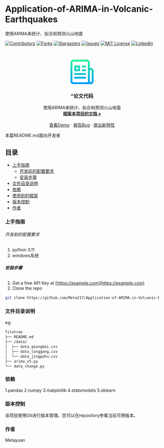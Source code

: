 

# Application-of-ARIMA-in-Volcanic-Earthquakes

使用ARIMA来统计、拟合和预测火山地震

<!-- PROJECT SHIELDS -->

[![Contributors][contributors-shield]][contributors-url]
[![Forks][forks-shield]][forks-url]
[![Stargazers][stars-shield]][stars-url]
[![Issues][issues-shield]][issues-url]
[![MIT License][license-shield]][license-url]
[![LinkedIn][linkedin-shield]][linkedin-url]

<!-- PROJECT LOGO -->
<br />

<p align="center">
  <a href="https://github.com/Meta217/Application-of-ARIMA-in-Volcanic-Earthquakes/">
    <img src="images/logo.png" alt="Logo" width="80" height="80">
  </a>

  <h3 align="center">"论文代码</h3>
  <p align="center">
    使用ARIMA来统计、拟合和预测火山地震
    <br />
    <a href="https://github.com/Meta217/Application-of-ARIMA-in-Volcanic-Earthquakes"><strong>探索本项目的文档 »</strong></a>
    <br />
    <br />
    <a href="https://github.com/Meta217/Application-of-ARIMA-in-Volcanic-Earthquakes">查看Demo</a>
    ·
    <a href="https://github.com/Meta217/Application-of-ARIMA-in-Volcanic-Earthquakes/issues">报告Bug</a>
    ·
    <a href="https://github.com/Meta217/Application-of-ARIMA-in-Volcanic-Earthquakes/issues">提出新特性</a>
  </p>

</p>


 本篇README.md面向开发者
 
## 目录

- [上手指南](#上手指南)
  - [开发前的配置要求](#开发前的配置要求)
  - [安装步骤](#安装步骤)
- [文件目录说明](#文件目录说明)
- [依赖](#依赖)
- [使用到的框架](#使用到的框架)
- [版本控制](#版本控制)
- [作者](#作者)

### 上手指南

###### 开发前的配置要求

1. python 3.11
2. windows系统

###### **安装步骤**

1. Get a free API Key at [https://example.com](https://example.com)
2. Clone the repo

```sh
git clone https://github.com/Meta217/Application-of-ARIMA-in-Volcanic-Earthquakes.git
```

### 文件目录说明
eg:

```
filetree 
├── README.md
├── /data/
│  ├── data_qiongbei.csv
│  ├── data_longgang.csv
│  └── data_jingpohu.csv
├── arima_v5.py
└── data_change.py

```

### 依赖

1.pandas
2.numpy
3.matplotlib
4.statsmodels
5.sklearn

### 版本控制

该项目使用Git进行版本管理。您可以在repository参看当前可用版本。

### 作者

Metayuan


<!-- links -->
[your-project-path]:Meta217/Application-of-ARIMA-in-Volcanic-Earthquakes
[contributors-shield]: https://img.shields.io/github/contributors/Meta217/Application-of-ARIMA-in-Volcanic-Earthquakes.svg?style=flat-square
[contributors-url]: https://github.com/Meta217/Application-of-ARIMA-in-Volcanic-Earthquakes/graphs/contributors
[forks-shield]: https://img.shields.io/github/forks/Meta217/Application-of-ARIMA-in-Volcanic-Earthquakes.svg?style=flat-square
[forks-url]: https://github.com/Meta217/Application-of-ARIMA-in-Volcanic-Earthquakes/network/members
[stars-shield]: https://img.shields.io/github/stars/Meta217/Application-of-ARIMA-in-Volcanic-Earthquakes.svg?style=flat-square
[stars-url]: https://github.com/Meta217/Application-of-ARIMA-in-Volcanic-Earthquakes/stargazers
[issues-shield]: https://img.shields.io/github/issues/Meta217/Application-of-ARIMA-in-Volcanic-Earthquakes.svg?style=flat-square
[issues-url]: https://img.shields.io/github/issues/Meta217/Application-of-ARIMA-in-Volcanic-Earthquakes.svg
[license-shield]: https://img.shields.io/github/license/Meta217/Application-of-ARIMA-in-Volcanic-Earthquakes.svg?style=flat-square
[license-url]: https://github.com/Meta217/Application-of-ARIMA-in-Volcanic-Earthquakes/blob/master/LICENSE.txt
[linkedin-shield]: https://img.shields.io/badge/-LinkedIn-black.svg?style=flat-square&logo=linkedin&colorB=555
[linkedin-url]: https://linkedin.com/in/shaojintian




